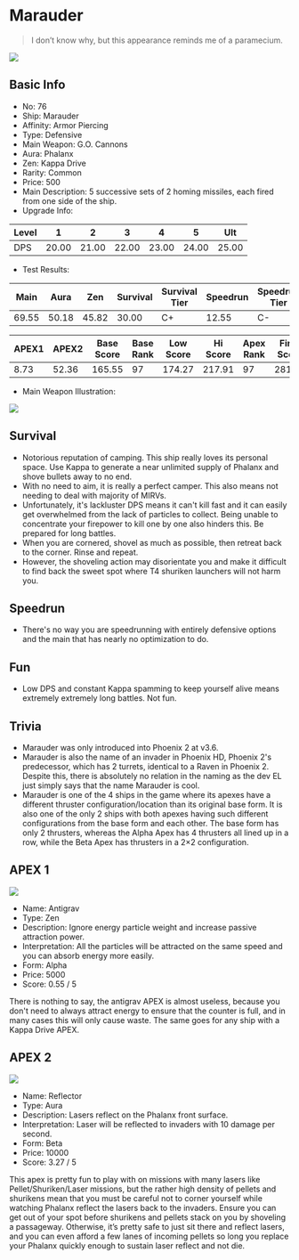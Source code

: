 # Marauder

> I don’t know why, but this appearance reminds me of a paramecium.

<img src="/ships/ship_76.png" style={{zoom:1}}/>

## Basic Info

- No: 76
- Ship: Marauder
- Affinity: Armor Piercing
- Type: Defensive
- Main Weapon: G.O. Cannons
- Aura: Phalanx
- Zen: Kappa Drive
- Rarity: Common
- Price: 500
- Main Description: 5 successive sets of 2 homing missiles, each fired from one side of the ship.
- Upgrade Info: 

| Level | 1 | 2 | 3 | 4 | 5 | Ult |
|--|--|--|--|--|--|--|
| DPS | 20.00 | 21.00 | 22.00 | 23.00 | 24.00 | 25.00 |

- Test Results: 

| Main | Aura | Zen | Survival | Survival Tier | Speedrun | Speedrun Tier | Fun | Fun Tier |
|--|--|--|--|--|--|--|--|--|
| 69.55 | 50.18 | 45.82 | 30.00 | C+ | 12.55 | C- | 20.73 | C- |

| APEX1 | APEX2 | Base Score | Base Rank | Low Score | Hi Score | Apex Rank | Final Score | FinalRank |
|--|--|--|--|--|--|--|--|--|
| 8.73 | 52.36 | 165.55 | 97 | 174.27 | 217.91 | 97 | 281.18 | 97 |

- Main Weapon Illustration:

<img src="/illustration/main_76.gif" style={{zoom:1}}/>

## Survival

- Notorious reputation of camping. This ship really loves its personal space. Use Kappa to generate a near unlimited supply of Phalanx and shove bullets away to no end.
- With no need to aim, it is really a perfect camper. This also means not needing to deal with majority of MIRVs.
- Unfortunately, it's lackluster DPS means it can't kill fast and it can easily get overwhelmed from the lack of particles to collect. Being unable to concentrate your firepower to kill one by one also hinders this. Be prepared for long battles.
- When you are cornered, shovel as much as possible, then retreat back to the corner. Rinse and repeat.
- However, the shoveling action may disorientate you and make it difficult to find back the sweet spot where T4 shuriken launchers will not harm you.

## Speedrun

- There's no way you are speedrunning with entirely defensive options and the main that has nearly no optimization to do.

## Fun

- Low DPS and constant Kappa spamming to keep yourself alive means extremely extremely long battles. Not fun.

## Trivia

- Marauder was only introduced into Phoenix 2 at v3.6.
- Marauder is also the name of an invader in Phoenix HD, Phoenix 2's predecessor, which has 2 turrets, identical to a Raven in Phoenix 2. Despite this, there is absolutely no relation in the naming as the dev EL just simply says that the name Marauder is cool.
- Marauder is one of the 4 ships in the game where its apexes have a different thruster configuration/location than its original base form. It is also one of the only 2 ships with both apexes having such different configurations from the base form and each other. The base form has only 2 thrusters, whereas the Alpha Apex has 4 thrusters all lined up in a row, while the Beta Apex has thrusters in a 2×2 configuration.

## APEX 1

<img src="/ships/ship_76_apex_1.png" style={{zoom:1}}/>

- Name: Antigrav
- Type: Zen
- Description: Ignore energy particle weight and increase passive attraction power.
- Interpretation: All the particles will be attracted on the same speed and you can absorb energy more easily.
- Form: Alpha
- Price: 5000
- Score: 0.55 / 5

There is nothing to say, the antigrav APEX is almost useless, because you don't need to always attract energy to ensure that the counter is full, and in many cases this will only cause waste. The same goes for any ship with a Kappa Drive APEX.

## APEX 2

<img src="/ships/ship_76_apex_2.png" style={{zoom:1}}/>

- Name: Reflector
- Type: Aura
- Description: Lasers reflect on the Phalanx front surface.
- Interpretation: Laser will be reflected to invaders with 10 damage per second.
- Form: Beta
- Price: 10000
- Score: 3.27 / 5

This apex is pretty fun to play with on missions with many lasers like Pellet/Shuriken/Laser missions, but the rather high density of pellets and shurikens mean that you must be careful not to corner yourself while watching Phalanx reflect the lasers back to the invaders. Ensure you can get out of your spot before shurikens and pellets stack on you by shoveling a passageway. Otherwise, it’s pretty safe to just sit there and reflect lasers, and you can even afford a few lanes of incoming pellets so long you replace your Phalanx quickly enough to sustain laser reflect and not die.

